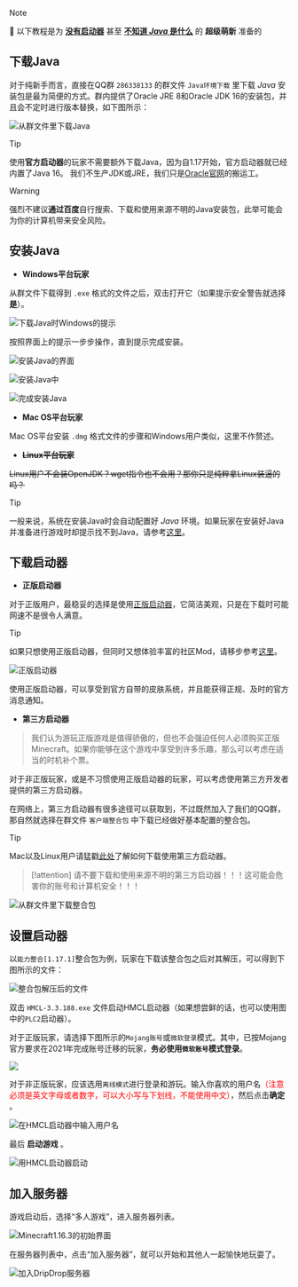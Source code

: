 > [!note]
> 📘 以下教程是为 **<u>没有启动器</u>** 甚至 **<u>不知道 *Java* 是什么</u>** 的 **超级萌新** 准备的

## 下载Java

对于纯新手而言，直接在QQ群 `286338133` 的群文件 `Java环境下载` 里下载 *Java* 安装包是最为简便的方式。群内提供了Oracle JRE 8和Oracle JDK 16的安装包，并且会不定时进行版本替换，如下图所示：

![从群文件里下载Java](pics/java0.png)

> [!tip]
> 使用**官方启动器**的玩家不需要额外下载Java，因为自1.17开始，官方启动器就已经内置了Java 16。
> 我们不生产JDK或JRE，我们只是[Oracle官网](https://www.oracle.com/java/technologies/javase-downloads.html)的搬运工。

> [!warning] 
> 强烈不建议**通过百度**自行搜索、下载和使用来源不明的Java安装包，此举可能会为你的计算机带来安全风险。


## 安装Java

+ **Windows平台玩家**

从群文件下载得到 `.exe` 格式的文件之后，双击打开它（如果提示安全警告就选择 **是**）。

![下载Java时Windows的提示](pics/java1.png)

按照界面上的提示一步步操作，直到提示完成安装。

![安装Java的界面](pics/java2.png)

![安装Java中](pics/java3.png)

![完成安装Java](pics/java4.png)

+ **Mac OS平台玩家**

Mac OS平台安装 `.dmg` 格式文件的步骤和Windows用户类似，这里不作赘述。

+ **~~Linux平台玩家~~**

~~Linux用户不会装OpenJDK？wget指令也不会用？那你只是纯粹拿Linux装逼的吗？~~

> [!tip]
> 一般来说，系统在安装Java时会自动配置好 *Java* 环境。如果玩家在安装好Java并准备进行游戏时却提示找不到Java，请参考[这里](./reference/javaconfig.md)。

## 下载启动器

+ **正版启动器**

对于正版用户，最稳妥的选择是使用[正版启动器](https://www.minecraft.net/zh-hans/download)，它简洁美观，只是在下载时可能网速不是很令人满意。

> [!tip]
> 如果只想使用正版启动器，但同时又想体验丰富的社区Mod，请移步参考[这里](https://www.bilibili.com/read/cv6120888/)。

![正版启动器](pics/zbqdq.png)

使用正版启动器，可以享受到官方自带的皮肤系统，并且能获得正规、及时的官方消息通知。

+ **第三方启动器**

>我们认为游玩正版游戏是值得骄傲的，但也不会强迫任何人必须购买正版Minecraft。如果你能够在这个游戏中享受到许多乐趣，那么可以考虑在适当的时机补个票。

对于非正版玩家，或是不习惯使用正版启动器的玩家，可以考虑使用第三方开发者提供的第三方启动器。

在网络上，第三方启动器有很多途径可以获取到，不过既然加入了我们的QQ群，那自然就选择在群文件 `客户端整合包` 中下载已经做好基本配置的整合包。

> [!tip]
> Mac以及Linux用户请猛戳[此处](./reference/linuxmac.md)了解如何下载使用第三方启动器。

> [!attention]
> 请不要下载和使用来源不明的第三方启动器！！！这可能会危害你的账号和计算机安全！！！

![从群文件里下载整合包](pics/zhenghebao.png)

## 设置启动器

以`能力整合[1.17.1]`整合包为例，玩家在下载该整合包之后对其解压，可以得到下图所示的文件：

![整合包解压后的文件](pics/hmcl.png)

双击 `HMCL-3.3.188.exe` 文件启动HMCL启动器（如果想尝鲜的话，也可以使用图中的`PLC2`启动器）。

对于正版玩家，请选择下图所示的`Mojang账号`或`微软登录`模式。其中，已按Mojang官方要求在2021年完成账号迁移的玩家，**务必使用`微软账号`模式登录**。

![](pics/hmcl0.png)

对于非正版玩家，应该选用`离线模式`进行登录和游玩。输入你喜欢的用户名<font color=red>（注意必须是英文字母或者数字，可以大小写与下划线，不能使用中文）</font>，然后点击**确定** 。

![在HMCL启动器中输入用户名](pics/hmcl1.png)

最后 **启动游戏** 。

![用HMCL启动器启动](pics/hmcl2.png)

## 加入服务器

游戏启动后，选择“多人游戏”，进入服务器列表。

![Minecraft1.16.3的初始界面](pics/hmcl3.png)

在服务器列表中，点击“加入服务器”，就可以开始和其他人一起愉快地玩耍了。

![加入DripDrop服务器](pics/hmcl4.png)